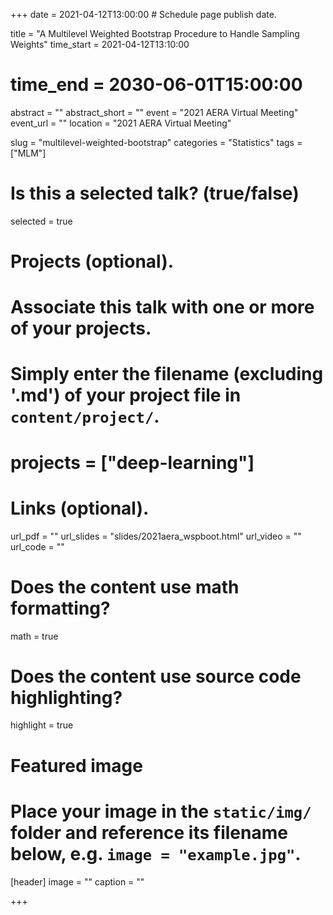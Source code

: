 +++
date = 2021-04-12T13:00:00  # Schedule page publish date.

title = "A Multilevel Weighted Bootstrap Procedure to Handle Sampling Weights"
time_start = 2021-04-12T13:10:00
# time_end = 2030-06-01T15:00:00
abstract = ""
abstract_short = ""
event = "2021 AERA Virtual Meeting"
event_url = ""
location = "2021 AERA Virtual Meeting"

slug = "multilevel-weighted-bootstrap"
categories = "Statistics"
tags = ["MLM"]

# Is this a selected talk? (true/false)
selected = true

# Projects (optional).
#   Associate this talk with one or more of your projects.
#   Simply enter the filename (excluding '.md') of your project file in `content/project/`.
# projects = ["deep-learning"]

# Links (optional).
url_pdf = ""
url_slides = "slides/2021aera_wspboot.html"
url_video = ""
url_code = ""

# Does the content use math formatting?
math = true

# Does the content use source code highlighting?
highlight = true

# Featured image
# Place your image in the `static/img/` folder and reference its filename below, e.g. `image = "example.jpg"`.
[header]
image = ""
caption = ""

+++
